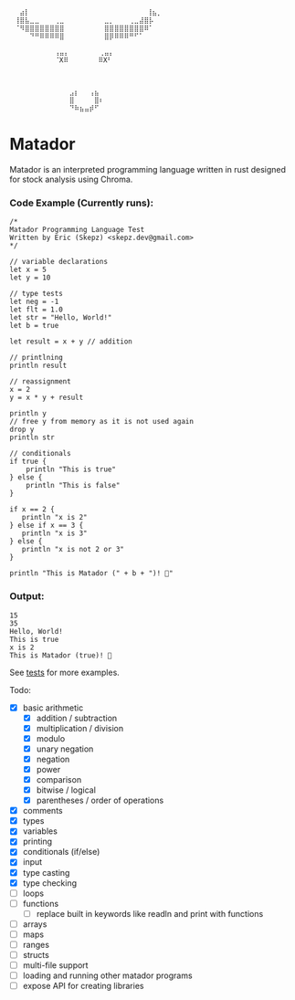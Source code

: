     ⠀⠀⣴⡇⠀⠀⠀⠀⠀⠀⠀⠀⠀⠀⠀⠀⠀⠀⠀⠀⠀⠀⠀⠀⠀⠀  ⢸⣦⡀⠀  
    ⠀⢸⣿⣧⣀⣀⠀⠀⠀⢀⣀⠀⠀⠀⠀⠀⠀⠀⠀⣀⡀⠀⠀⠀⢀⣀⣼⣿⡧⠀  
    ⠀⠈⠻⣿⣿⣿⣿⣿⣿⣿⣿⠀⠀⠀⠀⠀⠀⠀⠀⣿⣿⣿⣿⣿⣿⣿⣿⠿⠁⠀  
    ⠀⠀⠀⠀⠙⠛⠿⠿⠿⠿⣿⠀⠀⠀⠀⠀⠀⠀⠀⣿⡿⠿⠿⠿⠛⠋⠁⠀⠀⠀  
    ⠀⠀⠀⠀⠀⠀⠀⠀⠀⠀⠀⠀⠀⠀⠀⠀⠀⠀⠀⠀⠀⠀⠀⠀⠀⠀⠀⠀⠀⠀  
    ⠀⠀⠀⠀⠀⠀⠀⠀⠀⢠⣤⡄⠀⠀⠀⠀⠀⠀⢀⣤⡄⠀⠀⠀⠀⠀⠀⠀⠀⠀  
    ⠀⠀⠀⠀⠀⠀⠀⠀⠀⠈X⠿⠀⠀⠀⠀⠀⠀⠿X⠃⠀⠀⠀⠀⠀⠀⠀⠀⠀  
    ⠀⠀⠀⠀⠀⠀⠀⠀⠀⠀⠀⠀⠀⠀⠀⠀⠀⠀⠀⠀⠀⠀⠀⠀⠀⠀⠀⠀⠀⠀  
    ⠀⠀⠀⠀⠀⠀⠀⠀⠀⠀⠀⠀⠀⠀⠀⠀⠀⠀⠀⠀⠀⠀⠀⠀⠀⠀⠀⠀⠀⠀  
        ⠀⠀⠀⠀⠀⠀⠀⠀⠀⠀⠀⠀⠀⠀⠀⠀⠀⠀⠀⠀⠀⠀⠀⠀⠀⠀⠀⠀⠀⠀  
    ⠀⠀⠀⠀⠀⠀⠀⠀⠀⠀⠀⠀⣠⡆⠀⠀⢠⣦⠀⠀⠀⠀⠀⠀⠀⠀⠀⠀⠀⠀  
    ⠀⠀⠀⠀⠀⠀⠀⠀⠀⠀⠀⠀⣿⠀⠀⠀⠀⣿⠆⠀⠀⠀⠀⠀⠀⠀⠀⠀⠀⠀  
    ⠀⠀⠀⠀⠀⠀⠀⠀⠀⠀⠀⠀⠙⠷⣦⣤⡾⠋⠀ 
# Matador
Matador is an interpreted programming language written in rust designed for stock analysis using Chroma.
### Code Example (Currently runs):
```
/*
Matador Programming Language Test
Written by Eric (Skepz) <skepz.dev@gmail.com>
*/

// variable declarations
let x = 5
let y = 10

// type tests
let neg = -1
let flt = 1.0
let str = "Hello, World!"
let b = true

let result = x + y // addition

// printlning
println result

// reassignment
x = 2
y = x * y + result

println y
// free y from memory as it is not used again
drop y
println str

// conditionals
if true {
    println "This is true"
} else {
    println "This is false"
}

if x == 2 {
   println "x is 2"
} else if x == 3 {
   println "x is 3"
} else {
   println "x is not 2 or 3"
}

println "This is Matador (" + b + ")! 🐂"
```
### Output:
```
15
35
Hello, World!
This is true
x is 2
This is Matador (true)! 🐂
```
See [tests](./matador_tests) for more examples.  

Todo:
- [x] basic arithmetic
  - [x] addition / subtraction
  - [x] multiplication / division
  - [x] modulo
  - [x] unary negation
  - [x] negation
  - [x] power
  - [x] comparison
  - [x] bitwise / logical
  - [x] parentheses / order of operations
- [x] comments
- [x] types
- [x] variables
- [x] printing
- [x] conditionals (if/else)
- [x] input
- [x] type casting
- [x] type checking
- [ ] loops
- [ ] functions
  - [ ] replace built in keywords like readln and print with functions
- [ ] arrays
- [ ] maps
- [ ] ranges
- [ ] structs
- [ ] multi-file support
- [ ] loading and running other matador programs
- [ ] expose API for creating libraries
